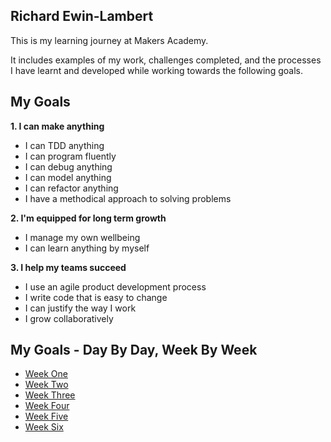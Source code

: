 ## Richard Ewin-Lambert 

This is my learning journey at Makers Academy.

It includes examples of my work, challenges completed, and the processes I have learnt and developed while working towards the following goals.

## My Goals

**1. I can make anything**

- I can TDD anything
- I can program fluently
- I can debug anything
- I can model anything
- I can refactor anything
- I have a methodical approach to solving problems

**2. I'm equipped for long term growth**

- I manage my own wellbeing
- I can learn anything by myself

**3. I help my teams succeed**

- I use an agile product development process
- I write code that is easy to change
- I can justify the way I work
- I grow collaboratively

## My Goals - Day By Day, Week By Week 

- [Week One](https://github.com/RichEwin/Portfolio/blob/master/week-one.md)
- [Week Two](https://github.com/RichEwin/Portfolio/blob/master/week-two.md)
- [Week Three](https://github.com/RichEwin/Portfolio/blob/master/week-three.md)
- [Week Four](https://github.com/RichEwin/Portfolio/blob/master/week-four.md)
- [Week Five](https://github.com/RichEwin/Portfolio/blob/master/week-five.md)
- [Week Six](https://github.com/RichEwin/Portfolio/blob/master/week-six.md)

